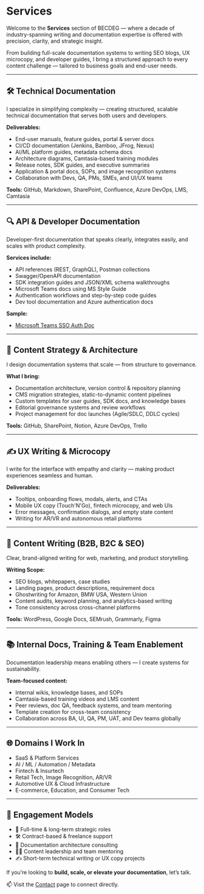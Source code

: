 # Services

Welcome to the **Services** section of BECDEG — where a decade of industry-spanning writing and documentation expertise is offered with precision, clarity, and strategic insight.

From building full-scale documentation systems to writing SEO blogs, UX microcopy, and developer guides, I bring a structured approach to every content challenge — tailored to business goals and end-user needs.

---

## 🛠️ Technical Documentation

I specialize in simplifying complexity — creating structured, scalable technical documentation that serves both users and developers.

**Deliverables:**
- End-user manuals, feature guides, portal & server docs  
- CI/CD documentation (Jenkins, Bamboo, JFrog, Nexus)  
- AI/ML platform guides, metadata schema docs  
- Architecture diagrams, Camtasia-based training modules  
- Release notes, SDK guides, and executive summaries  
- Application & portal docs, SOPs, and image recognition systems  
- Collaboration with Devs, QA, PMs, SMEs, and UI/UX teams

**Tools:** GitHub, Markdown, SharePoint, Confluence, Azure DevOps, LMS, Camtasia

---

## 🔍 API & Developer Documentation

Developer-first documentation that speaks clearly, integrates easily, and scales with product complexity.

**Services include:**
- API references (REST, GraphQL), Postman collections  
- Swagger/OpenAPI documentation  
- SDK integration guides and JSON/XML schema walkthroughs  
- Microsoft Teams docs using MS Style Guide  
- Authentication workflows and step-by-step code guides  
- Dev tool documentation and Azure authentication docs

**Sample:**  
- [Microsoft Teams SSO Auth Doc](https://docs.microsoft.com/en-us/microsoftteams/platform/bots/how-to/authentication/auth-aad-sso-bots)

---

## 🧠 Content Strategy & Architecture

I design documentation systems that scale — from structure to governance.

**What I bring:**
- Documentation architecture, version control & repository planning  
- CMS migration strategies, static-to-dynamic content pipelines  
- Custom templates for user guides, SDK docs, and knowledge bases  
- Editorial governance systems and review workflows  
- Project management for doc launches (Agile/SDLC, DDLC cycles)

**Tools:** GitHub, SharePoint, Notion, Azure DevOps, Trello

---

## ✍️ UX Writing & Microcopy

I write for the interface with empathy and clarity — making product experiences seamless and human.

**Deliverables:**
- Tooltips, onboarding flows, modals, alerts, and CTAs  
- Mobile UX copy (Touch'N'Go), fintech microcopy, and web UIs  
- Error messages, confirmation dialogs, and empty state content  
- Writing for AR/VR and autonomous retail platforms

---

## 📢 Content Writing (B2B, B2C & SEO)

Clear, brand-aligned writing for web, marketing, and product storytelling.

**Writing Scope:**
- SEO blogs, whitepapers, case studies  
- Landing pages, product descriptions, requirement docs  
- Ghostwriting for Amazon, BMW USA, Western Union  
- Content audits, keyword planning, and analytics-based writing  
- Tone consistency across cross-channel platforms

**Tools:** WordPress, Google Docs, SEMrush, Grammarly, Figma

---

## 📚 Internal Docs, Training & Team Enablement

Documentation leadership means enabling others — I create systems for sustainability.

**Team-focused content:**
- Internal wikis, knowledge bases, and SOPs  
- Camtasia-based training videos and LMS content  
- Peer reviews, doc QA, feedback systems, and team mentoring  
- Template creation for cross-team consistency  
- Collaboration across BA, UI, QA, PM, UAT, and Dev teams globally

---

## 🌐 Domains I Work In

- SaaS & Platform Services  
- AI / ML / Automation / Metadata  
- Fintech & Insurtech  
- Retail Tech, Image Recognition, AR/VR  
- Automotive UX & Cloud Infrastructure  
- E-commerce, Education, and Consumer Tech

---

## 🤝 Engagement Models

- 🔧 Full-time & long-term strategic roles  
- 🛠 Contract-based & freelance support  
- 🧭 Documentation architecture consulting  
- 🧑‍🏫 Content leadership and team mentoring  
- ✍️ Short-term technical writing or UX copy projects

If you’re looking to **build, scale, or elevate your documentation**, let’s talk.

📫 Visit the [Contact](contact.md) page to connect directly.
